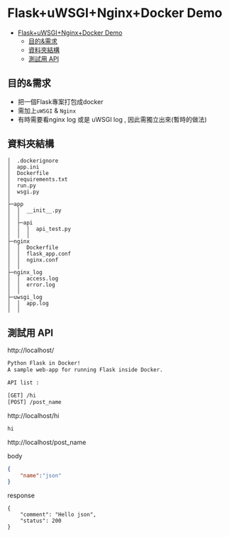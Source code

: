 # Flask+uWSGI+Nginx+Docker Demo


- [Flask+uWSGI+Nginx+Docker Demo](#flaskuwsginginxdocker-demo)
  - [目的&需求](#目的需求)
  - [資料夾結構](#資料夾結構)
  - [測試用 API](#測試用-api)


目的&需求
---
- 把一個Flask專案打包成docker
- 需加上```uWSGI``` & ```Nginx```
- 有時需要看nginx log 或是 uWSGI log , 因此需獨立出來(暫時的做法)



資料夾結構
---
```
│  .dockerignore
│  app.ini
│  Dockerfile
│  requirements.txt
│  run.py
│  wsgi.py
│
├─app
│  │  __init__.py
│  │
│  ├─api
│  │  │  api_test.py
│  │  │
├─nginx
│  │  Dockerfile
│  │  flask_app.conf
│  │  nginx.conf
│  │
├─nginx_log
│  │  access.log
│  │  error.log
│  │
├─uwsgi_log
│  │  app.log
│  │
```

測試用 API
---

http://localhost/
```html
Python Flask in Docker!
A sample web-app for running Flask inside Docker.

API list :

[GET] /hi
[POST] /post_name
```

http://localhost/hi
```html
hi
```

http://localhost/post_name

body
```json
{
    "name":"json"
}
```

response

```
{
    "comment": "Hello json",
    "status": 200
}
```

